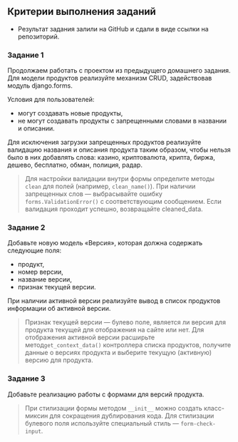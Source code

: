 ## Критерии выполнения заданий

* Результат задания залили на GitHub и сдали в виде ссылки на репозиторий.

### Задание 1

Продолжаем работать с проектом из предыдущего домашнего задания. Для модели продуктов реализуйте механизм CRUD,
задействовав модуль django.forms.

Условия для пользователей:

* могут создавать новые продукты,
* не могут создавать продукты с запрещенными словами в названии и описании.

Для исключения загрузки запрещенных продуктов реализуйте валидацию названия и описания продукта таким образом, чтобы
нельзя было в них добавлять слова: казино, криптовалюта, крипта, биржа, дешево, бесплатно, обман, полиция, радар.


> Для настройки валидации внутри формы определите методы `clean` для полей (например, `clean_name()`). При наличии
> запрещенных слов — выбрасывайте ошибку `forms.ValidationError()` с соответствующим сообщением. Если валидация проходит
> успешно, возвращайте cleaned_data.

### Задание 2

Добавьте новую модель «Версия», которая должна содержать следующие поля:

* продукт,
* номер версии,
* название версии,
* признак текущей версии.

При наличии активной версии реализуйте вывод в список продуктов информации об активной версии.

> Признак текущей версии — булево поле, является ли версия для продукта текущей для отображения на сайте или нет.
> Для отображения активной версии расширьте метод`get_context_data()`
> контроллера списка продуктов, получите данные о версиях продукта и выберите текущую (активную) версию для продукта.

### Задание 3

Добавьте реализацию работы с формами для версий продукта.

> При стилизации формы методом `__init__` можно создать класс-миксин для сокращения дублирования кода.
> Для стилизации булевого поля используйте специальный стиль — `form-check-input`.